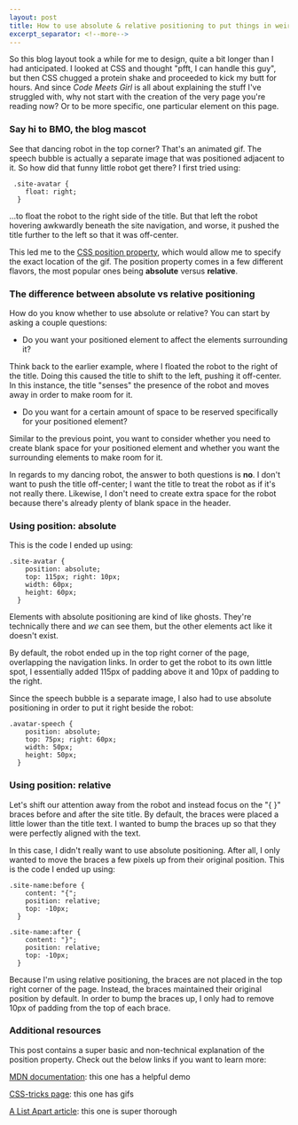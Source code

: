 ```yaml
---
layout: post
title: How to use absolute & relative positioning to put things in weird places
excerpt_separator: <!--more-->
---
```


So this blog layout took a while for me to design, quite a bit longer than I had anticipated. I looked at CSS and thought "pfft, I can handle this guy", but then CSS chugged a protein shake and proceeded to kick my butt for hours. And since *Code Meets Girl* is all about explaining the stuff I've struggled with, why not start with the creation of the very page you're reading now? Or to be more specific, one particular element on this page.

### Say hi to BMO, the blog mascot

See that dancing robot in the top corner? That's an animated gif. The speech bubble is actually a separate image that was positioned adjacent to it. So how did that funny little robot get there? I first tried using:

     .site-avatar {
        float: right;
      }

...to float the robot to the right side of the title. But that left the robot hovering awkwardly beneath the site navigation, and worse, it pushed the title further to the left so that it was off-center.

This led me to the [CSS position property](https://developer.mozilla.org/en-US/docs/Web/CSS/position), which would allow me to specify the exact location of the gif. The position property comes in a few different flavors, the most popular ones being **absolute** versus **relative**.

<!--more-->
### The difference between absolute vs relative positioning

How do you know whether to use absolute or relative? You can start by asking a couple questions:

* Do you want your positioned element to affect the elements surrounding it?

Think back to the earlier example, where I floated the robot to the right of the title. Doing this caused the title to shift to the left, pushing it off-center. In this instance, the title "senses" the presence of the robot and moves away in order to make room for it.

* Do you want for a certain amount of space to be reserved specifically for your positioned element?

Similar to the previous point, you want to consider whether you need to create blank space for your positioned element and whether you want the surrounding elements to make room for it.

In regards to my dancing robot, the answer to both questions is **no**. I don't want to push the title off-center; I want the title to treat the robot as if it's not really there. Likewise, I don't need to create extra space for the robot because there's already plenty of blank space in the header.

### Using position: absolute

This is the code I ended up using:

    .site-avatar {
        position: absolute;
        top: 115px; right: 10px;
        width: 60px;
        height: 60px;
      }

Elements with absolute positioning are kind of like ghosts. They're technically there and *we* can see them, but the other elements act like it doesn't exist.

By default, the robot ended up in the top right corner of the page, overlapping the navigation links. In order to get the robot to its own little spot, I essentially added 115px of padding above it and 10px of padding to the right.

Since the speech bubble is a separate image, I also had to use absolute positioning in order to put it right beside the robot:

    .avatar-speech {
        position: absolute;
        top: 75px; right: 60px;
        width: 50px;
        height: 50px;
      }

### Using position: relative

Let's shift our attention away from the robot and instead focus on the "{ }" braces before and after the site title. By default, the braces were placed a little lower than the title text. I wanted to bump the braces up so that they were perfectly aligned with the text.

In this case, I didn't really want to use absolute positioning. After all, I only wanted to move the braces a few pixels up from their original position. This is the code I ended up using:

    .site-name:before {
        content: "{";
        position: relative;
        top: -10px;
      }
 
    .site-name:after {
        content: "}";
        position: relative;
        top: -10px;
      }
  
Because I'm using relative positioning, the braces are not placed in the top right corner of the page. Instead, the braces maintained their original position by default. In order to bump the braces up, I only had to remove 10px of padding from the top of each brace.

### Additional resources

This post contains a super basic and non-technical explanation of the position property. Check out the below links if you want to learn more:

[MDN documentation](https://developer.mozilla.org/en-US/docs/Web/CSS/position): this one has a helpful demo

[CSS-tricks page](https://css-tricks.com/almanac/properties/p/position/): this one has gifs

[A List Apart article](https://alistapart.com/article/css-positioning-101): this one is super thorough
